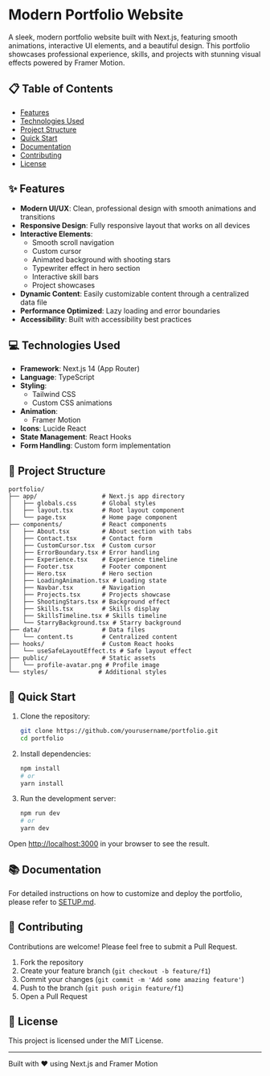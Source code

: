 # Modern Portfolio Website

A sleek, modern portfolio website built with Next.js, featuring smooth animations, interactive UI elements, and a beautiful design. This portfolio showcases professional experience, skills, and projects with stunning visual effects powered by Framer Motion.

## 📋 Table of Contents

- [Features](#features)
- [Technologies Used](#technologies-used)
- [Project Structure](#project-structure)
- [Quick Start](#quick-start)
- [Documentation](#documentation)
- [Contributing](#contributing)
- [License](#license)

## ✨ Features

- **Modern UI/UX**: Clean, professional design with smooth animations and transitions
- **Responsive Design**: Fully responsive layout that works on all devices
- **Interactive Elements**:
  - Smooth scroll navigation
  - Custom cursor
  - Animated background with shooting stars
  - Typewriter effect in hero section
  - Interactive skill bars
  - Project showcases
- **Dynamic Content**: Easily customizable content through a centralized data file
- **Performance Optimized**: Lazy loading and error boundaries
- **Accessibility**: Built with accessibility best practices

## 💻 Technologies Used

- **Framework**: Next.js 14 (App Router)
- **Language**: TypeScript
- **Styling**: 
  - Tailwind CSS
  - Custom CSS animations
- **Animation**: 
  - Framer Motion
- **Icons**: Lucide React
- **State Management**: React Hooks
- **Form Handling**: Custom form implementation

## 📁 Project Structure

```
portfolio/
├── app/                  # Next.js app directory
│   ├── globals.css       # Global styles
│   ├── layout.tsx        # Root layout component
│   └── page.tsx          # Home page component
├── components/           # React components
│   ├── About.tsx         # About section with tabs
│   ├── Contact.tsx       # Contact form
│   ├── CustomCursor.tsx  # Custom cursor
│   ├── ErrorBoundary.tsx # Error handling
│   ├── Experience.tsx    # Experience timeline
│   ├── Footer.tsx        # Footer component
│   ├── Hero.tsx          # Hero section
│   ├── LoadingAnimation.tsx # Loading state
│   ├── Navbar.tsx        # Navigation
│   ├── Projects.tsx      # Projects showcase
│   ├── ShootingStars.tsx # Background effect
│   ├── Skills.tsx        # Skills display
│   ├── SkillsTimeline.tsx # Skills timeline
│   └── StarryBackground.tsx # Starry background
├── data/                 # Data files
│   └── content.ts        # Centralized content
├── hooks/                # Custom React hooks
│   └── useSafeLayoutEffect.ts # Safe layout effect
├── public/               # Static assets
│   └── profile-avatar.png # Profile image
└── styles/              # Additional styles
```

## 🏁 Quick Start

1. Clone the repository:
   ```bash
   git clone https://github.com/yourusername/portfolio.git
   cd portfolio
   ```

2. Install dependencies:
   ```bash
   npm install
   # or
   yarn install
   ```

3. Run the development server:
   ```bash
   npm run dev
   # or
   yarn dev
   ```

Open [http://localhost:3000](http://localhost:3000) in your browser to see the result.

## 📚 Documentation

For detailed instructions on how to customize and deploy the portfolio, please refer to [SETUP.md](./SETUP.md).

## 🤝 Contributing

Contributions are welcome! Please feel free to submit a Pull Request.

1. Fork the repository
2. Create your feature branch (`git checkout -b feature/f1`)
3. Commit your changes (`git commit -m 'Add some amazing feature'`)
4. Push to the branch (`git push origin feature/f1`)
5. Open a Pull Request

## 📄 License

This project is licensed under the MIT License.

---

Built with ❤️ using Next.js and Framer Motion
